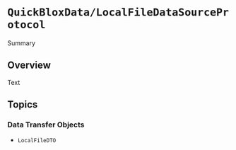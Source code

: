 # ``QuickBloxData/LocalFileDataSourceProtocol``

<!--@START_MENU_TOKEN@-->Summary<!--@END_MENU_TOKEN@-->

## Overview

<!--@START_MENU_TOKEN@-->Text<!--@END_MENU_TOKEN@-->

## Topics

### Data Transfer Objects

- ``LocalFileDTO``
